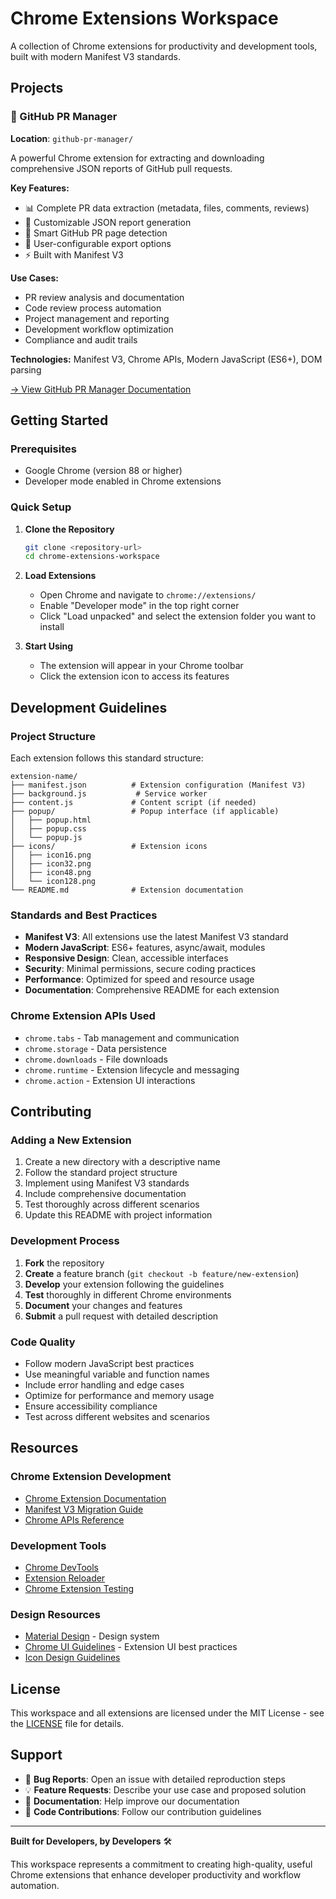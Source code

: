 # Chrome Extensions Workspace

A collection of Chrome extensions for productivity and development tools, built with modern Manifest V3 standards.

## Projects

### 🚀 GitHub PR Manager
**Location**: `github-pr-manager/`

A powerful Chrome extension for extracting and downloading comprehensive JSON reports of GitHub pull requests.

**Key Features:**
- 📊 Complete PR data extraction (metadata, files, comments, reviews)
- 💾 Customizable JSON report generation
- 🎯 Smart GitHub PR page detection
- 🔧 User-configurable export options
- ⚡ Built with Manifest V3

**Use Cases:**
- PR review analysis and documentation
- Code review process automation
- Project management and reporting
- Development workflow optimization
- Compliance and audit trails

**Technologies:** Manifest V3, Chrome APIs, Modern JavaScript (ES6+), DOM parsing

[→ View GitHub PR Manager Documentation](github-pr-manager/Readme.md)

## Getting Started

### Prerequisites
- Google Chrome (version 88 or higher)
- Developer mode enabled in Chrome extensions

### Quick Setup

1. **Clone the Repository**
   ```bash
   git clone <repository-url>
   cd chrome-extensions-workspace
   ```

2. **Load Extensions**
   - Open Chrome and navigate to `chrome://extensions/`
   - Enable "Developer mode" in the top right corner
   - Click "Load unpacked" and select the extension folder you want to install

3. **Start Using**
   - The extension will appear in your Chrome toolbar
   - Click the extension icon to access its features

## Development Guidelines

### Project Structure
Each extension follows this standard structure:
```
extension-name/
├── manifest.json          # Extension configuration (Manifest V3)
├── background.js           # Service worker
├── content.js             # Content script (if needed)
├── popup/                 # Popup interface (if applicable)
│   ├── popup.html
│   ├── popup.css
│   └── popup.js
├── icons/                 # Extension icons
│   ├── icon16.png
│   ├── icon32.png
│   ├── icon48.png
│   └── icon128.png
└── README.md              # Extension documentation
```

### Standards and Best Practices

- **Manifest V3**: All extensions use the latest Manifest V3 standard
- **Modern JavaScript**: ES6+ features, async/await, modules
- **Responsive Design**: Clean, accessible interfaces
- **Security**: Minimal permissions, secure coding practices
- **Performance**: Optimized for speed and resource usage
- **Documentation**: Comprehensive README for each extension

### Chrome Extension APIs Used

- `chrome.tabs` - Tab management and communication
- `chrome.storage` - Data persistence
- `chrome.downloads` - File downloads
- `chrome.runtime` - Extension lifecycle and messaging
- `chrome.action` - Extension UI interactions

## Contributing

### Adding a New Extension

1. Create a new directory with a descriptive name
2. Follow the standard project structure
3. Implement using Manifest V3 standards
4. Include comprehensive documentation
5. Test thoroughly across different scenarios
6. Update this README with project information

### Development Process

1. **Fork** the repository
2. **Create** a feature branch (`git checkout -b feature/new-extension`)
3. **Develop** your extension following the guidelines
4. **Test** thoroughly in different Chrome environments
5. **Document** your changes and features
6. **Submit** a pull request with detailed description

### Code Quality

- Follow modern JavaScript best practices
- Use meaningful variable and function names
- Include error handling and edge cases
- Optimize for performance and memory usage
- Ensure accessibility compliance
- Test across different websites and scenarios

## Resources

### Chrome Extension Development
- [Chrome Extension Documentation](https://developer.chrome.com/docs/extensions/)
- [Manifest V3 Migration Guide](https://developer.chrome.com/docs/extensions/develop/migrate)
- [Chrome APIs Reference](https://developer.chrome.com/docs/extensions/reference/)

### Development Tools
- [Chrome DevTools](https://developer.chrome.com/docs/devtools/)
- [Extension Reloader](https://chrome.google.com/webstore/detail/extensions-reloader/fimgfedafeadlieiabdeeaodndnlbhid)
- [Chrome Extension Testing](https://developer.chrome.com/docs/extensions/how-to/test)

### Design Resources
- [Material Design](https://material.io/) - Design system
- [Chrome UI Guidelines](https://developer.chrome.com/docs/extensions/develop/ui) - Extension UI best practices
- [Icon Design Guidelines](https://developer.chrome.com/docs/extensions/develop/ui/design-guidelines)

## License

This workspace and all extensions are licensed under the MIT License - see the [LICENSE](LICENSE) file for details.

## Support

- 🐛 **Bug Reports**: Open an issue with detailed reproduction steps
- 💡 **Feature Requests**: Describe your use case and proposed solution
- 📖 **Documentation**: Help improve our documentation
- 🔧 **Code Contributions**: Follow our contribution guidelines

---

**Built for Developers, by Developers** 🛠️

This workspace represents a commitment to creating high-quality, useful Chrome extensions that enhance developer productivity and workflow automation.